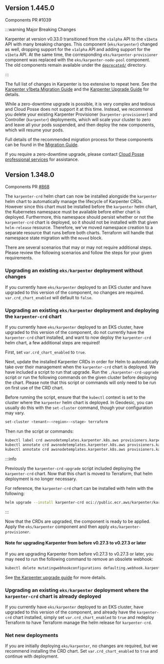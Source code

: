 ## Version 1.445.0

Components PR #1039

:::warning Major Breaking Changes

Karpenter at version v0.33.0 transitioned from the `v1alpha` API to the `v1beta` API with many breaking changes. This
component (`eks/karpenter`) changed as well, dropping support for the `v1alpha` API and adding support for the `v1beta`
API. At the same time, the corresponding `eks/karpenter-provisioner` component was replaced with the
`eks/karpenter-node-pool` component. The old components remain available under the
[`deprecated/`](https://github.com/cloudposse/terraform-aws-components/tree/main/deprecated) directory.

:::

The full list of changes in Karpenter is too extensive to repeat here. See the
[Karpenter v1beta Migration Guide](https://karpenter.sh/v0.32/upgrading/v1beta1-migration/) and the
[Karpenter Upgrade Guide](https://karpenter.sh/docs/upgrading/upgrade-guide/) for details.

While a zero-downtime upgrade is possible, it is very complex and tedious and Cloud Posse does not support it at this
time. Instead, we recommend you delete your existing Karpenter Provisioner (`karpenter-provisioner`) and Controller
(`karpenter`) deployments, which will scale your cluster to zero and leave all your pods suspended, and then deploy the
new components, which will resume your pods.

Full details of the recommended migration process for these components can be found in the
[Migration Guide](https://github.com/cloudposse/terraform-aws-components/blob/main/modules/eks/karpenter/docs/v1alpha-to-v1beta-migration.md).

If you require a zero-downtime upgrade, please contact
[Cloud Posse professional services](https://cloudposse.com/services/) for assistance.

## Version 1.348.0

Components PR [#868](https://github.com/cloudposse/terraform-aws-components/pull/868)

The `karpenter-crd` helm chart can now be installed alongside the `karpenter` helm chart to automatically manage the
lifecycle of Karpenter CRDs. However since this chart must be installed before the `karpenter` helm chart, the
Kubernetes namespace must be available before either chart is deployed. Furthermore, this namespace should persist
whether or not the `karpenter-crd` chart is deployed, so it should not be installed with that given `helm-release`
resource. Therefore, we've moved namespace creation to a separate resource that runs before both charts. Terraform will
handle that namespace state migration with the `moved` block.

There are several scenarios that may or may not require additional steps. Please review the following scenarios and
follow the steps for your given requirements.

### Upgrading an existing `eks/karpenter` deployment without changes

If you currently have `eks/karpenter` deployed to an EKS cluster and have upgraded to this version of the component, no
changes are required. `var.crd_chart_enabled` will default to `false`.

### Upgrading an existing `eks/karpenter` deployment and deploying the `karpenter-crd` chart

If you currently have `eks/karpenter` deployed to an EKS cluster, have upgraded to this version of the component, do not
currently have the `karpenter-crd` chart installed, and want to now deploy the `karpenter-crd` helm chart, a few
additional steps are required!

First, set `var.crd_chart_enabled` to `true`.

Next, update the installed Karpenter CRDs in order for Helm to automatically take over their management when the
`karpenter-crd` chart is deployed. We have included a script to run that upgrade. Run the `./karpenter-crd-upgrade`
script or run the following commands on the given cluster before deploying the chart. Please note that this script or
commands will only need to be run on first use of the CRD chart.

Before running the script, ensure that the `kubectl` context is set to the cluster where the `karpenter` helm chart is
deployed. In Geodesic, you can usually do this with the `set-cluster` command, though your configuration may vary.

```bash
set-cluster <tenant>-<region>-<stage> terraform
```

Then run the script or commands:

```bash
kubectl label crd awsnodetemplates.karpenter.k8s.aws provisioners.karpenter.sh app.kubernetes.io/managed-by=Helm --overwrite
kubectl annotate crd awsnodetemplates.karpenter.k8s.aws provisioners.karpenter.sh meta.helm.sh/release-name=karpenter-crd --overwrite
kubectl annotate crd awsnodetemplates.karpenter.k8s.aws provisioners.karpenter.sh meta.helm.sh/release-namespace=karpenter --overwrite
```

:::info

Previously the `karpenter-crd-upgrade` script included deploying the `karpenter-crd` chart. Now that this chart is moved
to Terraform, that helm deployment is no longer necessary.

For reference, the `karpenter-crd` chart can be installed with helm with the following:

```bash
helm upgrade --install karpenter-crd oci://public.ecr.aws/karpenter/karpenter-crd --version "$VERSION" --namespace karpenter
```

:::

Now that the CRDs are upgraded, the component is ready to be applied. Apply the `eks/karpenter` component and then apply
`eks/karpenter-provisioner`.

#### Note for upgrading Karpenter from before v0.27.3 to v0.27.3 or later

If you are upgrading Karpenter from before v0.27.3 to v0.27.3 or later, you may need to run the following command to
remove an obsolete webhook:

```bash
kubectl delete mutatingwebhookconfigurations defaulting.webhook.karpenter.sh
```

See [the Karpenter upgrade guide](https://karpenter.sh/v0.32/upgrading/upgrade-guide/#upgrading-to-v0273) for more
details.

### Upgrading an existing `eks/karpenter` deployment where the `karpenter-crd` chart is already deployed

If you currently have `eks/karpenter` deployed to an EKS cluster, have upgraded to this version of the component, and
already have the `karpenter-crd` chart installed, simply set `var.crd_chart_enabled` to `true` and redeploy Terraform to
have Terraform manage the helm release for `karpenter-crd`.

### Net new deployments

If you are initially deploying `eks/karpenter`, no changes are required, but we recommend installing the CRD chart. Set
`var.crd_chart_enabled` to `true` and continue with deployment.
